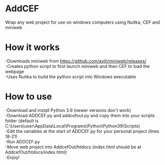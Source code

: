# AddCEF
Wrap any web project for use on windows computers using Nuitka, CEF and miniweb

# How it works
-Downloads miniweb from https://github.com/avih/miniweb/releases/  
-Creates python script to first launch miniweb and then CEF to load the webpage  
-Uses Nuitka to build the python script into Windows executable  

# How to use
-Download and install Python 3.9 (newer versions don't work)  
-Download ADDCEF.py and addcefout.py and copy them into your scripts folder (default is C:\Users\user\AppData\Local\Programs\Python\Python39\Scripts)  
-Edit the variables at the start of ADDCEF.py for your personal project (lines 18-21)  
-Run ADDCEF.py  
-Move web project into AddcefOut/htdocs (index.html should be at AddcefOut/htdocs/index.html)  
-Enjoy!
